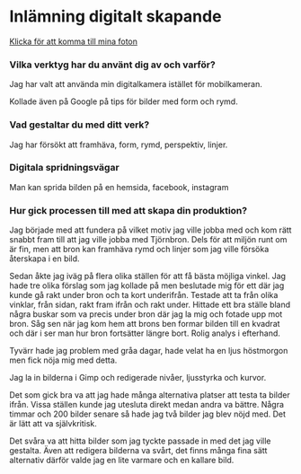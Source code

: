# Inlämning digitalt skapande 

[Klicka för att komma till mina foton](https://brave-bhaskara-063e77.netlify.app/)

### Vilka verktyg har du använt dig av och varför?
Jag har valt att använda min digitalkamera istället för mobilkameran. 

Kollade även på Google på tips för bilder med form och rymd. 

### Vad gestaltar du med ditt verk?
Jag har försökt att framhäva, form, rymd, perspektiv, linjer.

### Digitala spridningsvägar
Man kan sprida bilden på en hemsida, facebook, instagram

### Hur gick processen till med att skapa din produktion?
Jag började med att fundera på vilket motiv jag ville jobba med och kom rätt snabbt fram till att jag ville jobba med Tjörnbron. Dels för att miljön runt om är fin, men att bron kan framhäva rymd och linjer som jag ville försöka återskapa i en bild.

Sedan åkte jag iväg på flera olika ställen för att få bästa möjliga vinkel. Jag hade tre olika förslag som jag kollade på men beslutade mig för ett där jag kunde gå rakt under bron och ta kort underifrån. Testade att ta från olika vinklar, från sidan, rakt fram ifrån och rakt under. Hittade ett bra ställe bland några buskar som va precis under bron där jag la mig och fotade upp mot bron. Såg sen när jag kom hem att brons ben formar bilden till en kvadrat och där i ser man hur bron fortsätter längre bort. Rolig analys i efterhand. 

Tyvärr hade jag problem med gråa dagar, hade velat ha en ljus höstmorgon men fick nöja mig med detta. 

Jag la in bilderna i Gimp och redigerade nivåer, ljusstyrka och kurvor. 

Det som gick bra va att jag hade många alternativa platser att testa ta bilder ifrån. Vissa ställen kunde jag utesluta direkt medan andra va bättre. Några timmar och 200 bilder senare så hade jag två bilder jag blev nöjd med. Det är lätt att va självkritisk. 

Det svåra va att hitta bilder som jag tyckte passade in med det jag ville gestalta. Även att redigera bilderna va svårt, det finns många fina sätt alternativ därför valde jag en lite varmare och en kallare bild.